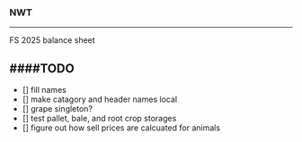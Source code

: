 ### NWT
---
FS 2025 balance sheet

####TODO
---
- [] fill names
- [] make catagory and header names local
- [] grape singleton?
- [] test pallet, bale, and root crop storages
- [] figure out how sell prices are calcuated for animals
